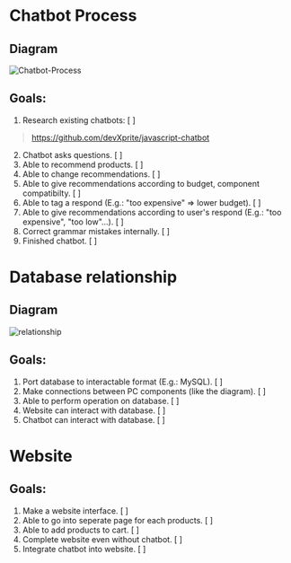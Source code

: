 # Chatbot Process

## Diagram

![Chatbot-Process](https://user-images.githubusercontent.com/12889769/205483097-2d76a6d8-e831-42b0-ab38-e1af21dda9ad.png)

## Goals:
1. Research existing chatbots: [ ]
> https://github.com/devXprite/javascript-chatbot

2. Chatbot asks questions. [ ]
3. Able to recommend products. [ ]
4. Able to change recommendations. [ ]
5. Able to give recommendations according to budget, component compatibilty. [ ]
6. Able to tag a respond (E.g.: "too expensive" => lower budget). [ ]
7. Able to give recommendations according to user's respond (E.g.: "too expensive", "too low"...). [ ]
8. Correct grammar mistakes internally. [ ]
9. Finished chatbot. [ ]


# Database relationship

## Diagram

![relationship](https://user-images.githubusercontent.com/12889769/205483035-1483a1f2-1859-41de-9562-00d00f11634b.png)

## Goals:
1. Port database to interactable format (E.g.: MySQL). [ ]
2. Make connections between PC components (like the diagram). [ ]
3. Able to perform operation on database. [ ]
4. Website can interact with database. [ ]
5. Chatbot can interact with database. [ ]

# Website

## Goals:
1. Make a website interface. [ ]
2. Able to go into seperate page for each products. [ ]
3. Able to add products to cart. [ ]
4. Complete website even without chatbot. [ ]
5. Integrate chatbot into website. [ ]
